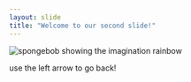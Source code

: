 ```yaml
---
layout: slide
title: "Welcome to our second slide!"
---
```

![spongebob showing the imagination rainbow](https://media3.giphy.com/media/xRJZH4Ajr973y/giphy.gif?cid=ecf05e47uec8yt3rsat5n4eqxsj4p4d76u0irrdnzn1wuoie&rid=giphy.gif&ct=g)

use the left arrow to go back!
